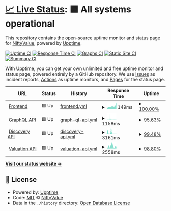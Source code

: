 # [📈 Live Status](https://NiftyValue.github.io/monitoring): <!--live status--> **🟩 All systems operational**

This repository contains the open-source uptime monitor and status page for [NiftyValue](https://NiftyValue.github.io/monitoring), powered by [Upptime](https://github.com/upptime/upptime).

[![Uptime CI](https://github.com/NiftyValue/monitoring/workflows/Uptime%20CI/badge.svg)](https://github.com/NiftyValue/monitoring/actions?query=workflow%3A%22Uptime+CI%22)
[![Response Time CI](https://github.com/NiftyValue/monitoring/workflows/Response%20Time%20CI/badge.svg)](https://github.com/NiftyValue/monitoring/actions?query=workflow%3A%22Response+Time+CI%22)
[![Graphs CI](https://github.com/NiftyValue/monitoring/workflows/Graphs%20CI/badge.svg)](https://github.com/NiftyValue/monitoring/actions?query=workflow%3A%22Graphs+CI%22)
[![Static Site CI](https://github.com/NiftyValue/monitoring/workflows/Static%20Site%20CI/badge.svg)](https://github.com/NiftyValue/monitoring/actions?query=workflow%3A%22Static+Site+CI%22)
[![Summary CI](https://github.com/NiftyValue/monitoring/workflows/Summary%20CI/badge.svg)](https://github.com/NiftyValue/monitoring/actions?query=workflow%3A%22Summary+CI%22)

With [Upptime](https://upptime.js.org), you can get your own unlimited and free uptime monitor and status page, powered entirely by a GitHub repository. We use [Issues](https://github.com/NiftyValue/monitoring/issues) as incident reports, [Actions](https://github.com/NiftyValue/monitoring/actions) as uptime monitors, and [Pages](https://NiftyValue.github.io/monitoring) for the status page.

<!--start: status pages-->
<!-- This summary is generated by Upptime (https://github.com/upptime/upptime) -->
<!-- Do not edit this manually, your changes will be overwritten -->
<!-- prettier-ignore -->
| URL | Status | History | Response Time | Uptime |
| --- | ------ | ------- | ------------- | ------ |
| <img alt="" src="https://favicons.githubusercontent.com/app.niftyvalue.com" height="13"> [Frontend](https://app.niftyvalue.com) | 🟩 Up | [frontend.yml](https://github.com/NiftyValue/monitoring/commits/HEAD/history/frontend.yml) | <details><summary><img alt="Response time graph" src="./graphs/frontend/response-time-week.png" height="20"> 149ms</summary><br><a href="https://NiftyValue.github.io/monitoring/history/frontend"><img alt="Response time 282" src="https://img.shields.io/endpoint?url=https%3A%2F%2Fraw.githubusercontent.com%2FNiftyValue%2Fmonitoring%2FHEAD%2Fapi%2Ffrontend%2Fresponse-time.json"></a><br><a href="https://NiftyValue.github.io/monitoring/history/frontend"><img alt="24-hour response time 345" src="https://img.shields.io/endpoint?url=https%3A%2F%2Fraw.githubusercontent.com%2FNiftyValue%2Fmonitoring%2FHEAD%2Fapi%2Ffrontend%2Fresponse-time-day.json"></a><br><a href="https://NiftyValue.github.io/monitoring/history/frontend"><img alt="7-day response time 149" src="https://img.shields.io/endpoint?url=https%3A%2F%2Fraw.githubusercontent.com%2FNiftyValue%2Fmonitoring%2FHEAD%2Fapi%2Ffrontend%2Fresponse-time-week.json"></a><br><a href="https://NiftyValue.github.io/monitoring/history/frontend"><img alt="30-day response time 282" src="https://img.shields.io/endpoint?url=https%3A%2F%2Fraw.githubusercontent.com%2FNiftyValue%2Fmonitoring%2FHEAD%2Fapi%2Ffrontend%2Fresponse-time-month.json"></a><br><a href="https://NiftyValue.github.io/monitoring/history/frontend"><img alt="1-year response time 282" src="https://img.shields.io/endpoint?url=https%3A%2F%2Fraw.githubusercontent.com%2FNiftyValue%2Fmonitoring%2FHEAD%2Fapi%2Ffrontend%2Fresponse-time-year.json"></a></details> | <details><summary><a href="https://NiftyValue.github.io/monitoring/history/frontend">100.00%</a></summary><a href="https://NiftyValue.github.io/monitoring/history/frontend"><img alt="All-time uptime 100.00%" src="https://img.shields.io/endpoint?url=https%3A%2F%2Fraw.githubusercontent.com%2FNiftyValue%2Fmonitoring%2FHEAD%2Fapi%2Ffrontend%2Fuptime.json"></a><br><a href="https://NiftyValue.github.io/monitoring/history/frontend"><img alt="24-hour uptime 100.00%" src="https://img.shields.io/endpoint?url=https%3A%2F%2Fraw.githubusercontent.com%2FNiftyValue%2Fmonitoring%2FHEAD%2Fapi%2Ffrontend%2Fuptime-day.json"></a><br><a href="https://NiftyValue.github.io/monitoring/history/frontend"><img alt="7-day uptime 100.00%" src="https://img.shields.io/endpoint?url=https%3A%2F%2Fraw.githubusercontent.com%2FNiftyValue%2Fmonitoring%2FHEAD%2Fapi%2Ffrontend%2Fuptime-week.json"></a><br><a href="https://NiftyValue.github.io/monitoring/history/frontend"><img alt="30-day uptime 100.00%" src="https://img.shields.io/endpoint?url=https%3A%2F%2Fraw.githubusercontent.com%2FNiftyValue%2Fmonitoring%2FHEAD%2Fapi%2Ffrontend%2Fuptime-month.json"></a><br><a href="https://NiftyValue.github.io/monitoring/history/frontend"><img alt="1-year uptime 100.00%" src="https://img.shields.io/endpoint?url=https%3A%2F%2Fraw.githubusercontent.com%2FNiftyValue%2Fmonitoring%2FHEAD%2Fapi%2Ffrontend%2Fuptime-year.json"></a></details>
| <img alt="" src="https://favicons.githubusercontent.com/staging.gql.api.niftyvalue.com" height="13"> [GraphQL API](https://staging.gql.api.niftyvalue.com/v1/graphql) | 🟩 Up | [graph-ql-api.yml](https://github.com/NiftyValue/monitoring/commits/HEAD/history/graph-ql-api.yml) | <details><summary><img alt="Response time graph" src="./graphs/graph-ql-api/response-time-week.png" height="20"> 1158ms</summary><br><a href="https://NiftyValue.github.io/monitoring/history/graph-ql-api"><img alt="Response time 1165" src="https://img.shields.io/endpoint?url=https%3A%2F%2Fraw.githubusercontent.com%2FNiftyValue%2Fmonitoring%2FHEAD%2Fapi%2Fgraph-ql-api%2Fresponse-time.json"></a><br><a href="https://NiftyValue.github.io/monitoring/history/graph-ql-api"><img alt="24-hour response time 587" src="https://img.shields.io/endpoint?url=https%3A%2F%2Fraw.githubusercontent.com%2FNiftyValue%2Fmonitoring%2FHEAD%2Fapi%2Fgraph-ql-api%2Fresponse-time-day.json"></a><br><a href="https://NiftyValue.github.io/monitoring/history/graph-ql-api"><img alt="7-day response time 1158" src="https://img.shields.io/endpoint?url=https%3A%2F%2Fraw.githubusercontent.com%2FNiftyValue%2Fmonitoring%2FHEAD%2Fapi%2Fgraph-ql-api%2Fresponse-time-week.json"></a><br><a href="https://NiftyValue.github.io/monitoring/history/graph-ql-api"><img alt="30-day response time 1165" src="https://img.shields.io/endpoint?url=https%3A%2F%2Fraw.githubusercontent.com%2FNiftyValue%2Fmonitoring%2FHEAD%2Fapi%2Fgraph-ql-api%2Fresponse-time-month.json"></a><br><a href="https://NiftyValue.github.io/monitoring/history/graph-ql-api"><img alt="1-year response time 1165" src="https://img.shields.io/endpoint?url=https%3A%2F%2Fraw.githubusercontent.com%2FNiftyValue%2Fmonitoring%2FHEAD%2Fapi%2Fgraph-ql-api%2Fresponse-time-year.json"></a></details> | <details><summary><a href="https://NiftyValue.github.io/monitoring/history/graph-ql-api">95.63%</a></summary><a href="https://NiftyValue.github.io/monitoring/history/graph-ql-api"><img alt="All-time uptime 96.13%" src="https://img.shields.io/endpoint?url=https%3A%2F%2Fraw.githubusercontent.com%2FNiftyValue%2Fmonitoring%2FHEAD%2Fapi%2Fgraph-ql-api%2Fuptime.json"></a><br><a href="https://NiftyValue.github.io/monitoring/history/graph-ql-api"><img alt="24-hour uptime 98.06%" src="https://img.shields.io/endpoint?url=https%3A%2F%2Fraw.githubusercontent.com%2FNiftyValue%2Fmonitoring%2FHEAD%2Fapi%2Fgraph-ql-api%2Fuptime-day.json"></a><br><a href="https://NiftyValue.github.io/monitoring/history/graph-ql-api"><img alt="7-day uptime 95.63%" src="https://img.shields.io/endpoint?url=https%3A%2F%2Fraw.githubusercontent.com%2FNiftyValue%2Fmonitoring%2FHEAD%2Fapi%2Fgraph-ql-api%2Fuptime-week.json"></a><br><a href="https://NiftyValue.github.io/monitoring/history/graph-ql-api"><img alt="30-day uptime 96.13%" src="https://img.shields.io/endpoint?url=https%3A%2F%2Fraw.githubusercontent.com%2FNiftyValue%2Fmonitoring%2FHEAD%2Fapi%2Fgraph-ql-api%2Fuptime-month.json"></a><br><a href="https://NiftyValue.github.io/monitoring/history/graph-ql-api"><img alt="1-year uptime 96.13%" src="https://img.shields.io/endpoint?url=https%3A%2F%2Fraw.githubusercontent.com%2FNiftyValue%2Fmonitoring%2FHEAD%2Fapi%2Fgraph-ql-api%2Fuptime-year.json"></a></details>
| <img alt="" src="https://favicons.githubusercontent.com/artdiscovery.api.niftyvalue.com" height="13"> [Discovery API](https://artdiscovery.api.niftyvalue.com/recs/api/v1.0/recs?artworks_pos=11,92&artworks_neg=7152) | 🟩 Up | [discovery-api.yml](https://github.com/NiftyValue/monitoring/commits/HEAD/history/discovery-api.yml) | <details><summary><img alt="Response time graph" src="./graphs/discovery-api/response-time-week.png" height="20"> 3161ms</summary><br><a href="https://NiftyValue.github.io/monitoring/history/discovery-api"><img alt="Response time 2934" src="https://img.shields.io/endpoint?url=https%3A%2F%2Fraw.githubusercontent.com%2FNiftyValue%2Fmonitoring%2FHEAD%2Fapi%2Fdiscovery-api%2Fresponse-time.json"></a><br><a href="https://NiftyValue.github.io/monitoring/history/discovery-api"><img alt="24-hour response time 473" src="https://img.shields.io/endpoint?url=https%3A%2F%2Fraw.githubusercontent.com%2FNiftyValue%2Fmonitoring%2FHEAD%2Fapi%2Fdiscovery-api%2Fresponse-time-day.json"></a><br><a href="https://NiftyValue.github.io/monitoring/history/discovery-api"><img alt="7-day response time 3161" src="https://img.shields.io/endpoint?url=https%3A%2F%2Fraw.githubusercontent.com%2FNiftyValue%2Fmonitoring%2FHEAD%2Fapi%2Fdiscovery-api%2Fresponse-time-week.json"></a><br><a href="https://NiftyValue.github.io/monitoring/history/discovery-api"><img alt="30-day response time 2934" src="https://img.shields.io/endpoint?url=https%3A%2F%2Fraw.githubusercontent.com%2FNiftyValue%2Fmonitoring%2FHEAD%2Fapi%2Fdiscovery-api%2Fresponse-time-month.json"></a><br><a href="https://NiftyValue.github.io/monitoring/history/discovery-api"><img alt="1-year response time 2934" src="https://img.shields.io/endpoint?url=https%3A%2F%2Fraw.githubusercontent.com%2FNiftyValue%2Fmonitoring%2FHEAD%2Fapi%2Fdiscovery-api%2Fresponse-time-year.json"></a></details> | <details><summary><a href="https://NiftyValue.github.io/monitoring/history/discovery-api">99.48%</a></summary><a href="https://NiftyValue.github.io/monitoring/history/discovery-api"><img alt="All-time uptime 99.54%" src="https://img.shields.io/endpoint?url=https%3A%2F%2Fraw.githubusercontent.com%2FNiftyValue%2Fmonitoring%2FHEAD%2Fapi%2Fdiscovery-api%2Fuptime.json"></a><br><a href="https://NiftyValue.github.io/monitoring/history/discovery-api"><img alt="24-hour uptime 98.14%" src="https://img.shields.io/endpoint?url=https%3A%2F%2Fraw.githubusercontent.com%2FNiftyValue%2Fmonitoring%2FHEAD%2Fapi%2Fdiscovery-api%2Fuptime-day.json"></a><br><a href="https://NiftyValue.github.io/monitoring/history/discovery-api"><img alt="7-day uptime 99.48%" src="https://img.shields.io/endpoint?url=https%3A%2F%2Fraw.githubusercontent.com%2FNiftyValue%2Fmonitoring%2FHEAD%2Fapi%2Fdiscovery-api%2Fuptime-week.json"></a><br><a href="https://NiftyValue.github.io/monitoring/history/discovery-api"><img alt="30-day uptime 99.54%" src="https://img.shields.io/endpoint?url=https%3A%2F%2Fraw.githubusercontent.com%2FNiftyValue%2Fmonitoring%2FHEAD%2Fapi%2Fdiscovery-api%2Fuptime-month.json"></a><br><a href="https://NiftyValue.github.io/monitoring/history/discovery-api"><img alt="1-year uptime 99.54%" src="https://img.shields.io/endpoint?url=https%3A%2F%2Fraw.githubusercontent.com%2FNiftyValue%2Fmonitoring%2FHEAD%2Fapi%2Fdiscovery-api%2Fuptime-year.json"></a></details>
| <img alt="" src="https://favicons.githubusercontent.com/artvaluation.api.niftyvalue.com" height="13"> [Valuation API](https://artvaluation.api.niftyvalue.com/price/api/v1.0/predictions?tokens=2,29) | 🟩 Up | [valuation-api.yml](https://github.com/NiftyValue/monitoring/commits/HEAD/history/valuation-api.yml) | <details><summary><img alt="Response time graph" src="./graphs/valuation-api/response-time-week.png" height="20"> 2558ms</summary><br><a href="https://NiftyValue.github.io/monitoring/history/valuation-api"><img alt="Response time 2507" src="https://img.shields.io/endpoint?url=https%3A%2F%2Fraw.githubusercontent.com%2FNiftyValue%2Fmonitoring%2FHEAD%2Fapi%2Fvaluation-api%2Fresponse-time.json"></a><br><a href="https://NiftyValue.github.io/monitoring/history/valuation-api"><img alt="24-hour response time 1678" src="https://img.shields.io/endpoint?url=https%3A%2F%2Fraw.githubusercontent.com%2FNiftyValue%2Fmonitoring%2FHEAD%2Fapi%2Fvaluation-api%2Fresponse-time-day.json"></a><br><a href="https://NiftyValue.github.io/monitoring/history/valuation-api"><img alt="7-day response time 2558" src="https://img.shields.io/endpoint?url=https%3A%2F%2Fraw.githubusercontent.com%2FNiftyValue%2Fmonitoring%2FHEAD%2Fapi%2Fvaluation-api%2Fresponse-time-week.json"></a><br><a href="https://NiftyValue.github.io/monitoring/history/valuation-api"><img alt="30-day response time 2507" src="https://img.shields.io/endpoint?url=https%3A%2F%2Fraw.githubusercontent.com%2FNiftyValue%2Fmonitoring%2FHEAD%2Fapi%2Fvaluation-api%2Fresponse-time-month.json"></a><br><a href="https://NiftyValue.github.io/monitoring/history/valuation-api"><img alt="1-year response time 2507" src="https://img.shields.io/endpoint?url=https%3A%2F%2Fraw.githubusercontent.com%2FNiftyValue%2Fmonitoring%2FHEAD%2Fapi%2Fvaluation-api%2Fresponse-time-year.json"></a></details> | <details><summary><a href="https://NiftyValue.github.io/monitoring/history/valuation-api">98.80%</a></summary><a href="https://NiftyValue.github.io/monitoring/history/valuation-api"><img alt="All-time uptime 98.99%" src="https://img.shields.io/endpoint?url=https%3A%2F%2Fraw.githubusercontent.com%2FNiftyValue%2Fmonitoring%2FHEAD%2Fapi%2Fvaluation-api%2Fuptime.json"></a><br><a href="https://NiftyValue.github.io/monitoring/history/valuation-api"><img alt="24-hour uptime 100.00%" src="https://img.shields.io/endpoint?url=https%3A%2F%2Fraw.githubusercontent.com%2FNiftyValue%2Fmonitoring%2FHEAD%2Fapi%2Fvaluation-api%2Fuptime-day.json"></a><br><a href="https://NiftyValue.github.io/monitoring/history/valuation-api"><img alt="7-day uptime 98.80%" src="https://img.shields.io/endpoint?url=https%3A%2F%2Fraw.githubusercontent.com%2FNiftyValue%2Fmonitoring%2FHEAD%2Fapi%2Fvaluation-api%2Fuptime-week.json"></a><br><a href="https://NiftyValue.github.io/monitoring/history/valuation-api"><img alt="30-day uptime 98.99%" src="https://img.shields.io/endpoint?url=https%3A%2F%2Fraw.githubusercontent.com%2FNiftyValue%2Fmonitoring%2FHEAD%2Fapi%2Fvaluation-api%2Fuptime-month.json"></a><br><a href="https://NiftyValue.github.io/monitoring/history/valuation-api"><img alt="1-year uptime 98.99%" src="https://img.shields.io/endpoint?url=https%3A%2F%2Fraw.githubusercontent.com%2FNiftyValue%2Fmonitoring%2FHEAD%2Fapi%2Fvaluation-api%2Fuptime-year.json"></a></details>

<!--end: status pages-->

[**Visit our status website →**](https://NiftyValue.github.io/monitoring)

## 📄 License

- Powered by: [Upptime](https://github.com/upptime/upptime)
- Code: [MIT](./LICENSE) © [NiftyValue](https://NiftyValue.github.io/monitoring)
- Data in the `./history` directory: [Open Database License](https://opendatacommons.org/licenses/odbl/1-0/)
